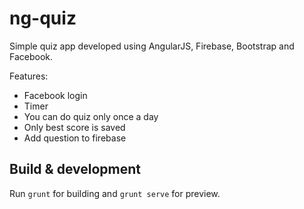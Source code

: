 # ng-quiz

Simple quiz app developed using AngularJS, Firebase, Bootstrap and Facebook.

Features:
* Facebook login
* Timer
* You can do quiz only once a day
* Only best score is saved
* Add question to firebase

## Build & development

Run `grunt` for building and `grunt serve` for preview.

